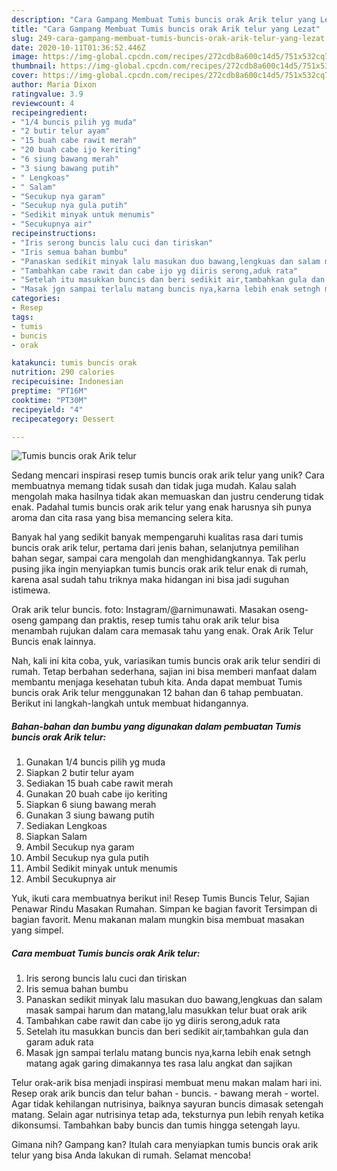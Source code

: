 ```yaml
---
description: "Cara Gampang Membuat Tumis buncis orak Arik telur yang Lezat"
title: "Cara Gampang Membuat Tumis buncis orak Arik telur yang Lezat"
slug: 249-cara-gampang-membuat-tumis-buncis-orak-arik-telur-yang-lezat
date: 2020-10-11T01:36:52.446Z
image: https://img-global.cpcdn.com/recipes/272cdb8a600c14d5/751x532cq70/tumis-buncis-orak-arik-telur-foto-resep-utama.jpg
thumbnail: https://img-global.cpcdn.com/recipes/272cdb8a600c14d5/751x532cq70/tumis-buncis-orak-arik-telur-foto-resep-utama.jpg
cover: https://img-global.cpcdn.com/recipes/272cdb8a600c14d5/751x532cq70/tumis-buncis-orak-arik-telur-foto-resep-utama.jpg
author: Maria Dixon
ratingvalue: 3.9
reviewcount: 4
recipeingredient:
- "1/4 buncis pilih yg muda"
- "2 butir telur ayam"
- "15 buah cabe rawit merah"
- "20 buah cabe ijo keriting"
- "6 siung bawang merah"
- "3 siung bawang putih"
- " Lengkoas"
- " Salam"
- "Secukup nya garam"
- "Secukup nya gula putih"
- "Sedikit minyak untuk menumis"
- "Secukupnya air"
recipeinstructions:
- "Iris serong buncis lalu cuci dan tiriskan"
- "Iris semua bahan bumbu"
- "Panaskan sedikit minyak lalu masukan duo bawang,lengkuas dan salam masak sampai harum dan matang,lalu masukkan telur buat orak arik"
- "Tambahkan cabe rawit dan cabe ijo yg diiris serong,aduk rata"
- "Setelah itu masukkan buncis dan beri sedikit air,tambahkan gula dan garam aduk rata"
- "Masak jgn sampai terlalu matang buncis nya,karna lebih enak setngh matang agak garing dimakannya tes rasa lalu angkat dan sajikan"
categories:
- Resep
tags:
- tumis
- buncis
- orak

katakunci: tumis buncis orak 
nutrition: 290 calories
recipecuisine: Indonesian
preptime: "PT16M"
cooktime: "PT30M"
recipeyield: "4"
recipecategory: Dessert

---
```



![Tumis buncis orak Arik telur](https://img-global.cpcdn.com/recipes/272cdb8a600c14d5/751x532cq70/tumis-buncis-orak-arik-telur-foto-resep-utama.jpg)

Sedang mencari inspirasi resep tumis buncis orak arik telur yang unik? Cara membuatnya memang tidak susah dan tidak juga mudah. Kalau salah mengolah maka hasilnya tidak akan memuaskan dan justru cenderung tidak enak. Padahal tumis buncis orak arik telur yang enak harusnya sih punya aroma dan cita rasa yang bisa memancing selera kita.

Banyak hal yang sedikit banyak mempengaruhi kualitas rasa dari tumis buncis orak arik telur, pertama dari jenis bahan, selanjutnya pemilihan bahan segar, sampai cara mengolah dan menghidangkannya. Tak perlu pusing jika ingin menyiapkan tumis buncis orak arik telur enak di rumah, karena asal sudah tahu triknya maka hidangan ini bisa jadi suguhan istimewa.

Orak arik telur buncis. foto: Instagram/@arnimunawati. Masakan oseng-oseng gampang dan praktis, resep tumis tahu orak arik telur bisa menambah rujukan dalam cara memasak tahu yang enak. Orak Arik Telur Buncis enak lainnya.


Nah, kali ini kita coba, yuk, variasikan tumis buncis orak arik telur sendiri di rumah. Tetap berbahan sederhana, sajian ini bisa memberi manfaat dalam membantu menjaga kesehatan tubuh kita. Anda dapat membuat Tumis buncis orak Arik telur menggunakan 12 bahan dan 6 tahap pembuatan. Berikut ini langkah-langkah untuk membuat hidangannya.

<!--inarticleads1-->

##### Bahan-bahan dan bumbu yang digunakan dalam pembuatan Tumis buncis orak Arik telur:

1. Gunakan 1/4 buncis pilih yg muda
1. Siapkan 2 butir telur ayam
1. Sediakan 15 buah cabe rawit merah
1. Gunakan 20 buah cabe ijo keriting
1. Siapkan 6 siung bawang merah
1. Gunakan 3 siung bawang putih
1. Sediakan  Lengkoas
1. Siapkan  Salam
1. Ambil Secukup nya garam
1. Ambil Secukup nya gula putih
1. Ambil Sedikit minyak untuk menumis
1. Ambil Secukupnya air


Yuk, ikuti cara membuatnya berikut ini! Resep Tumis Buncis Telur, Sajian Penawar Rindu Masakan Rumahan. Simpan ke bagian favorit Tersimpan di bagian favorit. Menu makanan malam mungkin bisa membuat masakan yang simpel. 

<!--inarticleads2-->

##### Cara membuat Tumis buncis orak Arik telur:

1. Iris serong buncis lalu cuci dan tiriskan
1. Iris semua bahan bumbu
1. Panaskan sedikit minyak lalu masukan duo bawang,lengkuas dan salam masak sampai harum dan matang,lalu masukkan telur buat orak arik
1. Tambahkan cabe rawit dan cabe ijo yg diiris serong,aduk rata
1. Setelah itu masukkan buncis dan beri sedikit air,tambahkan gula dan garam aduk rata
1. Masak jgn sampai terlalu matang buncis nya,karna lebih enak setngh matang agak garing dimakannya tes rasa lalu angkat dan sajikan


Telur orak-arik bisa menjadi inspirasi membuat menu makan malam hari ini. Resep orak arik buncis dan telur bahan - buncis. - bawang merah - wortel. Agar tidak kehilangan nutrisinya, baiknya sayuran buncis dimasak setengah matang. Selain agar nutrisinya tetap ada, teksturnya pun lebih renyah ketika dikonsumsi. Tambahkan baby buncis dan tumis hingga setengah layu. 

Gimana nih? Gampang kan? Itulah cara menyiapkan tumis buncis orak arik telur yang bisa Anda lakukan di rumah. Selamat mencoba!
